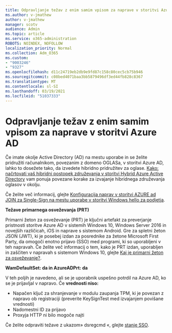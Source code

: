 ```yaml
---
title: Odpravljanje težav z enim samim vpisom za naprave v storitvi Azure AD
ms.author: v-jmathew
author: v-jmathew
manager: scotv
audience: Admin
ms.topic: article
ms.service: o365-administration
ROBOTS: NOINDEX, NOFOLLOW
localization_priority: Normal
ms.collection: Adm_O365
ms.custom:
- "9003246"
- "9327"
ms.openlocfilehash: d11c24719eb2db9e9fd87c158c80cec5cb75b946
ms.sourcegitcommit: c08bed4071baa3bb5879496df3ed44fb828c8367
ms.translationtype: MT
ms.contentlocale: sl-SI
ms.lasthandoff: 03/19/2021
ms.locfileid: "51037333"
---
```

# <a name="troubleshoot-single-sign-on-for-azure-ad-joined-devices"></a>Odpravljanje težav z enim samim vpisom za naprave v storitvi Azure AD

Če imate okolje Active Directory (AD) na mestu uporabe in se želite pridružiti računalnikom, povezanim z domeno OGLASa, v storitvi Azure AD, lahko to dosežete tako, da izvedete hibridno pridružitev za oglase. [Kako: načrtovati vaš hibridni postopek združevanja v storitvi Hybrid Azure Active Directory](https://docs.microsoft.com/azure/active-directory/devices/hybrid-azuread-join-plan) vam ponuja povezane korake za izvajanje hibridnega združevanja oglasov v okolju.

Če želite več informacij, glejte [Konfiguracija naprav v storitvi AZURE ad JOIN za Single-Sign na mestu uporabe v storitvi Windows hello za podjetja](https://docs.microsoft.com/windows/security/identity-protection/hello-for-business/hello-hybrid-aadj-sso-base).

**Težave primarnega osveževanja (PRT)**

Primarni žeton za osveževanje (PRT) je ključni artefakt za preverjanje pristnosti storitve Azure AD v sistemih Windows 10, Windows Server 2016 in novejših različicah, iOS in naprave s sistemom Android. Gre za spletni žeton JSON (JWT), ki je posebej izdan za posrednike za žetone Microsoft First Party, da omogoči enotno prijavo (SSO) med programi, ki so uporabljeni v teh napravah. Če želite več informacij o tem, kako je PRT izdan, uporabljen in zaščiten v napravah s sistemom Windows 10, glejte [Kaj je primarni žeton za osveževanje?](https://docs.microsoft.com/azure/active-directory/devices/concept-primary-refresh-token).

**WamDefaultSet: da in AzureADPrt: da**

V teh poljih je navedeno, ali se je uporabnik uspešno potrdil na Azure AD, ko se je prijavljal v napravo. Če **vrednosti niso:**

- Napačen ključ za shranjevanje v modulu zaupanja TPM, ki je povezan z napravo ob registraciji (preverite KeySignTest med izvajanjem povišane vrednosti)
- Nadomestni ID za prijavo
- Proxyja HTTP ni bilo mogoče najti

Če želite odpraviti težave z ukazom» dsregcmd «, glejte [stanje SSO](https://docs.microsoft.com/azure/active-directory/devices/troubleshoot-device-dsregcmd#sso-state).
